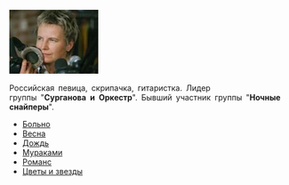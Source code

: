 ![](surganova_i_orkestr.jpg)

Российская певица, скрипачка, гитаристка. Лидер группы "**Сурганова и Оркестр**". Бывший участник группы "**Ночные снайперы**".

* [Больно](Больно)
* [Весна](Весна)
* [Дождь](Дождь)
* [Мураками](Мураками)
* [Романс](Романс)
* [Цветы и звезды](Цветы%20и%20звезды)